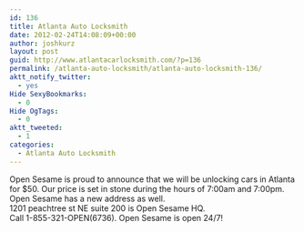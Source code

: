```yaml
---
id: 136
title: Atlanta Auto Locksmith
date: 2012-02-24T14:08:09+00:00
author: joshkurz
layout: post
guid: http://www.atlantacarlocksmith.com/?p=136
permalink: /atlanta-auto-locksmith/atlanta-auto-locksmith-136/
aktt_notify_twitter:
  - yes
Hide SexyBookmarks:
  - 0
Hide OgTags:
  - 0
aktt_tweeted:
  - 1
categories:
  - Atlanta Auto Locksmith
---
```

<div class="pf-content">
  <p>
    Open Sesame is proud to announce that we will be unlocking cars in Atlanta for $50. Our price is set in stone during the hours of 7:00am and 7:00pm. Open Sesame has a new address as well.<br /> 1201 peachtree st NE suite 200 is Open Sesame HQ.<br /> Call 1-855-321-OPEN(6736). Open Sesame is open 24/7!
  </p>
</div>